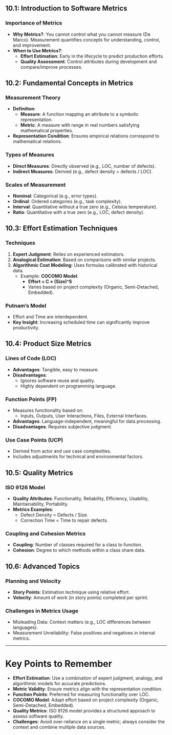 ## 10.1: Introduction to Software Metrics

### Importance of Metrics

- **Why Metrics?**: You cannot control what you cannot measure (De Marco). Measurement quantifies concepts for understanding, control, and improvement.
- **When to Use Metrics?**:
  - **Effort Estimation**: Early in the lifecycle to predict production efforts.
  - **Quality Assessment**: Control attributes during development and compare/improve processes.

## 10.2: Fundamental Concepts in Metrics

### Measurement Theory

- **Definition**:
  - **Measure**: A function mapping an attribute to a symbolic representation.
  - **Metric**: A measure with range in real numbers satisfying mathematical properties.
- **Representation Condition**: Ensures empirical relations correspond to mathematical relations.

### Types of Measures

- **Direct Measures**: Directly observed (e.g., LOC, number of defects).
- **Indirect Measures**: Derived (e.g., defect density = defects / LOC).

### Scales of Measurement

- **Nominal**: Categorical (e.g., error types).
- **Ordinal**: Ordered categories (e.g., task complexity).
- **Interval**: Quantitative without a true zero (e.g., Celsius temperature).
- **Ratio**: Quantitative with a true zero (e.g., LOC, defect density).

## 10.3: Effort Estimation Techniques

### Techniques

1. **Expert Judgment**: Relies on experienced estimators.
2. **Analogical Estimation**: Based on comparisons with similar projects.
3. **Algorithmic Cost Modeling**: Uses formulas calibrated with historical data.
   - Example: **COCOMO Model**:
     - **Effort = C × (Size)^S**
     - Varies based on project complexity (Organic, Semi-Detached, Embedded).

### Putnam’s Model

- Effort and Time are interdependent.
- **Key Insight**: Increasing scheduled time can significantly improve productivity.

## 10.4: Product Size Metrics

### Lines of Code (LOC)

- **Advantages**: Tangible, easy to measure.
- **Disadvantages**:
  - Ignores software reuse and quality.
  - Highly dependent on programming language.

### Function Points (FP)

- Measures functionality based on:
  - Inputs, Outputs, User Interactions, Files, External Interfaces.
- **Advantages**: Language-independent, meaningful for data processing.
- **Disadvantages**: Requires subjective judgment.

### Use Case Points (UCP)

- Derived from actor and use case complexities.
- Includes adjustments for technical and environmental factors.

## 10.5: Quality Metrics

### ISO 9126 Model

- **Quality Attributes**: Functionality, Reliability, Efficiency, Usability, Maintainability, Portability.
- **Metrics Examples**:
  - Defect Density = Defects / Size.
  - Correction Time = Time to repair defects.

### Coupling and Cohesion Metrics

- **Coupling**: Number of classes required for a class to function.
- **Cohesion**: Degree to which methods within a class share data.

## 10.6: Advanced Topics

### Planning and Velocity

- **Story Points**: Estimation technique using relative effort.
- **Velocity**: Amount of work (in story points) completed per sprint.

### Challenges in Metrics Usage

- Misleading Data: Context matters (e.g., LOC differences between languages).
- Measurement Unreliability: False positives and negatives in internal metrics.

---

# Key Points to Remember

- **Effort Estimation**: Use a combination of expert judgment, analogy, and algorithmic models for accurate predictions.
- **Metric Validity**: Ensure metrics align with the representation condition.
- **Function Points**: Preferred for measuring functionality over LOC.
- **COCOMO Model**: Adapt effort based on project complexity (Organic, Semi-Detached, Embedded).
- **Quality Metrics**: ISO 9126 model provides a structured approach to assess software quality.
- **Challenges**: Avoid over-reliance on a single metric; always consider the context and combine multiple data sources.

